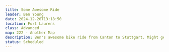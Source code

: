 ```yaml
---
title: Some Awesome Ride
leader: Ben Young
date: 2024-12-20T13:18:50
location: Fort Laurens
class: Advanced
map: 222 - Another Map
description: Ben's awesome bike ride from Canton to Stuttgart. Might get a little wet!
status: Scheduled
---
```

